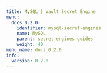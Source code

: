 ```yaml
---
title: MySQL | Vault Secret Engine
menu:
  docs_0.2.0:
    identifier: mysql-secret-engines
    name: MySQL
    parent: secret-engines-guides
    weight: 40
menu_name: docs_0.2.0
info:
  version: 0.2.0
---
```


